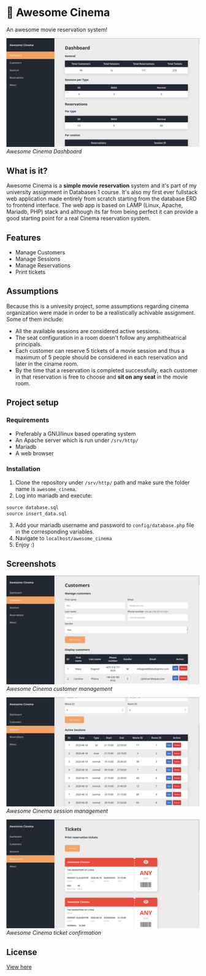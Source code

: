 # 🎥 Awesome Cinema
An awesome movie reservation system!

![dashboard](images/dashboard.png)
_Awesome Cinema Dashboard_

## What is it?
Awesome Cinema is a **simple movie reservation** system and it's part of my university assignment in Databases 1 course. It's also my first ever fullstack web application made entirely from scratch starting from the database ERD to frontend interface. The web app is based on LAMP (Linux, Apache, Mariadb, PHP) stack and although its far from being perfect it can provide a good starting point for a real Cinema reservation system.

## Features
- Manage Customers
- Manage Sessions
- Manage Reservations
- Print tickets


## Assumptions
Because this is a univesity project, some assumptions regarding cinema organization were made in order to be a realistically achivable assignment. Some of them include:
- All the available sessions are considered active sessions.
- The seat configuration in a room doesn't follow any amphitheatrical principals.
- Each customer can reserve 5 tickets of a movie session and thus a maximum of 5 people should be considered in each reservation and later in the ciname room.
- By the time that a reservation is completed successfully, each customer in that reservation is free to choose and **sit on any seat** in the movie room.

## Project setup
### Requirements
- Preferably a GNU/linux based operating system
- An Apache server which is run under `/srv/http/`
- Mariadb
- A web browser

### Installation
1. Clone the repository under `/srv/http/` path and make sure the folder name is `awesome_cinema`.
2. Log into mariadb and execute:
```
source database.sql
source insert_data.sql
```
3. Add your mariadb username and password to `config/database.php` file in the corresponding variables.
4. Navigate to `localhost/awesome_cinema`
5. Enjoy :)

## Screenshots
![customers](images/customers.png)
_Awesome Cinema customer management_

![sessions](images/sessions.png)
_Awesome Cinema session management_


![tickets](images/tickets.png)
_Awesome Cinema ticket confirmation_

## License
[View here](https://github.com/jimDragon/awesome-cinema/blob/master/LICENSE)
